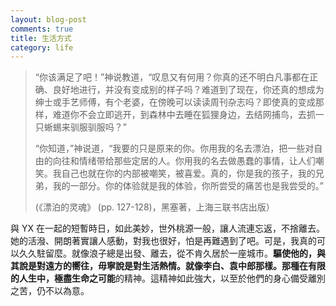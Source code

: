 ```yaml
---
layout: blog-post
comments: true
title: 生活方式
category: life
---
```


> “你该满足了吧！”神说教道，“叹息又有何用？你真的还不明白凡事都在正确、良好地进行，并没有变成别的样子吗？难道到了现在，你还真的想成为绅士或手艺师傅，有个老婆，在傍晚可以读读周刊杂志吗？即使真的变成那样，难道你不会立即逃开，到森林中去睡在狐狸身边，去结网捕鸟，去抓一只蜥蜴来驯服驯服吗？”
>
> “你知道，”神说道，“我要的只是原来的你。你用我的名去漂泊，把一些对自由的向往和情绪带给那些定居的人。你用我的名去做愚蠢的事情，让人们嘲笑。我自己也就在你的内部被嘲笑，被喜爱。真的，你是我的孩子，我的兄弟，我的一部分。你的体验就是我的体验，你所尝受的痛苦也是我尝受的。”
> 
> (《漂泊的灵魂》 (pp. 127-128)，黑塞著，上海三联书店出版）

與 YX 在一起的短暫時日，如此美妙，世外桃源一般，讓人流連忘返，不捨離去。她的活潑、開朗著實讓人感動，對我也很好，怕是再難遇到了吧。可是，我真的可以久久駐留麼。就像浪子總是出發、離去，從不肯久居於一座城市。**驅使他的，與其說是對遠方的嚮往，毋寧說是對生活熱情。**就像李白、袁中郎那樣。那種**在有限的人生中，極盡生命之可能**的精神。這精神如此強大，以至於他們的身心備受離別之苦，仍不以為意。
